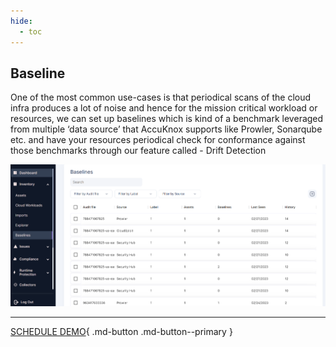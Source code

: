 ```yaml
---
hide:
  - toc
---
```

## **Baseline**

One of the most common use-cases is that periodical scans of the cloud infra produces a lot of noise and hence for the mission critical workload or resources, we can set up baselines which is kind of a benchmark leveraged from multiple ‘data source’ that AccuKnox supports like Prowler, Sonarqube etc. and have your resources periodical check for conformance against those benchmarks through our feature called - Drift Detection

![](/saas/images/inventory-baselines.png)

- - - 
[SCHEDULE DEMO](https://www.accuknox.com/contact-us){ .md-button .md-button--primary }
